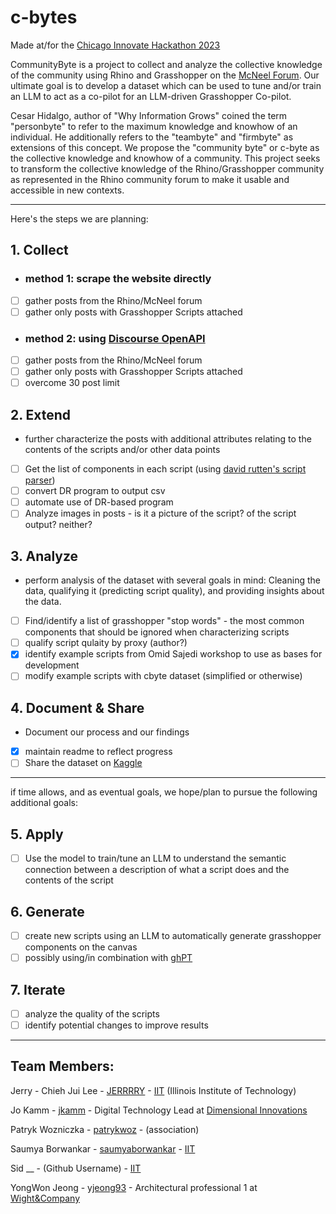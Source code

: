 # c-bytes
Made at/for the [Chicago Innovate Hackathon 2023](https://www.chicagoinnovate.tech/hackathon)

CommunityByte is a project to collect and analyze the collective knowledge of the community using Rhino and Grasshopper on the [McNeel Forum](https://discourse.mcneel.com/).  Our ultimate goal is to develop a dataset which can be used to tune and/or train an LLM to act as a co-pilot for an LLM-driven Grasshopper Co-pilot.  

Cesar Hidalgo, author of "Why Information Grows" coined the term "personbyte" to refer to the maximum knowledge and knowhow of an individual.  He additionally refers to the "teambyte" and "firmbyte" as extensions of this concept.  We propose the "community byte" or c-byte as the collective knowledge and knowhow of a community.  This project seeks to transform the collective knowledge of the Rhino/Grasshopper community as represented in the Rhino community forum to make it usable and accessible in new contexts. 

---
Here's the steps we are planning:

## 1. Collect
- ### method 1: scrape the website directly
- [ ] gather posts from the Rhino/McNeel forum
- [ ] gather only posts with Grasshopper Scripts attached
- ### method 2: using [Discourse OpenAPI](https://docs.discourse.org/)
- [ ] gather posts from the Rhino/McNeel forum
- [ ] gather only posts with Grasshopper Scripts attached
- [ ] overcome 30 post limit   
## 2. Extend
- further characterize the posts with additional attributes relating to the contents of the scripts and/or other data points
- [ ] Get the list of components in each script (using [david rutten's script parser](https://discourse.mcneel.com/t/get-grasshopper-document-object-count-without-opening-grasshopper/78311/4))
- [ ] convert DR program to output csv
- [ ] automate use of DR-based program
- [ ] Analyze images in posts - is it a picture of the script? of the script output? neither? 
## 3. Analyze
- perform analysis of the dataset with several goals in mind: Cleaning the data, qualifying it (predicting script quality), and providing insights about the data.
- [ ] Find/identify a list of grasshopper "stop words" - the most common components that should be ignored when characterizing scripts
- [ ] qualify script qulaity by proxy (author?)
- [x] identify example scripts from Omid Sajedi workshop to use as bases for development
- [ ] modify example scripts with cbyte dataset (simplified or otherwise)
## 4. Document & Share
- Document our process and our findings
- [x] maintain readme to reflect progress 
- [ ] Share the dataset on [Kaggle](https://www.kaggle.com/datasets)
---

if time allows, and as eventual goals, we hope/plan to pursue the following additional goals:
## 5. Apply
- [ ] Use the model to train/tune an LLM to understand the semantic connection between a description of what a script does and the contents of the script
## 6. Generate
- [ ] create new scripts using an LLM to automatically generate grasshopper components on the canvas
- [ ] possibly using/in combination with [ghPT](https://github.com/enmerk4r/GHPT)
## 7. Iterate
- [ ] analyze the quality of the scripts
- [ ] identify potential changes to improve results

---

## Team Members:
Jerry - Chieh Jui Lee - [JERRRRY](https://github.com/JERRRRY) - [IIT](https://www.iit.edu/) (Illinois Institute of Technology) 

Jo Kamm - [jkamm](https://github.com/jkamm) - Digital Technology Lead at [Dimensional Innovations](dimin.com)

Patryk Wozniczka - [patrykwoz](https://github.com/patrykwoz) - (association)

Saumya Borwankar - [saumyaborwankar](https://github.com/saumyaborwankar) - [IIT](https://www.iit.edu/) 

Sid __ - (Github Username) - [IIT](https://www.iit.edu/) 

YongWon Jeong - [yjeong93](https://github.com/yjeong93) - Architectural professional 1 at [Wight&Company](https://www.wightco.com/)   


